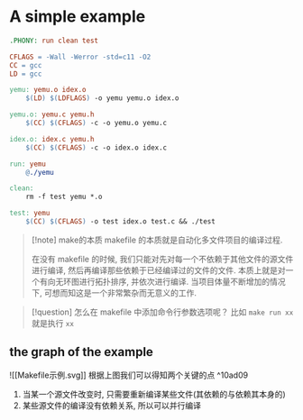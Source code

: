 # A simple example
```makefile
.PHONY: run clean test

CFLAGS = -Wall -Werror -std=c11 -O2
CC = gcc
LD = gcc

yemu: yemu.o idex.o
	$(LD) $(LDFLAGS) -o yemu yemu.o idex.o

yemu.o: yemu.c yemu.h
	$(CC) $(CFLAGS) -c -o yemu.o yemu.c

idex.o: idex.c yemu.h
	$(CC) $(CFLAGS) -c -o idex.o idex.c

run: yemu
	@./yemu

clean:
	rm -f test yemu *.o

test: yemu
	$(CC) $(CFLAGS) -o test idex.o test.c && ./test
```

>[!note] make的本质
>makefile 的本质就是自动化多文件项目的编译过程.
>
>在没有 makefile 的时候, 我们只能对先对每一个不依赖于其他文件的源文件进行编译, 然后再编译那些依赖于已经编译过的文件的文件. 本质上就是对一个有向无环图进行拓扑排序, 并依次进行编译. 当项目体量不断增加的情况下, 可想而知这是一个非常繁杂而无意义的工作.

>[!question] 怎么在 makefile 中添加命令行参数选项呢？
> 比如 `make run xx` 就是执行 `xx`

## the graph of the example

![[Makefile示例.svg]]
根据上图我们可以得知两个关键的点 ^10ad09
1. 当某一个源文件改变时, 只需要重新编译某些文件(其依赖的与依赖其本身的)
2. 某些源文件的编译没有依赖关系, 所以可以并行编译